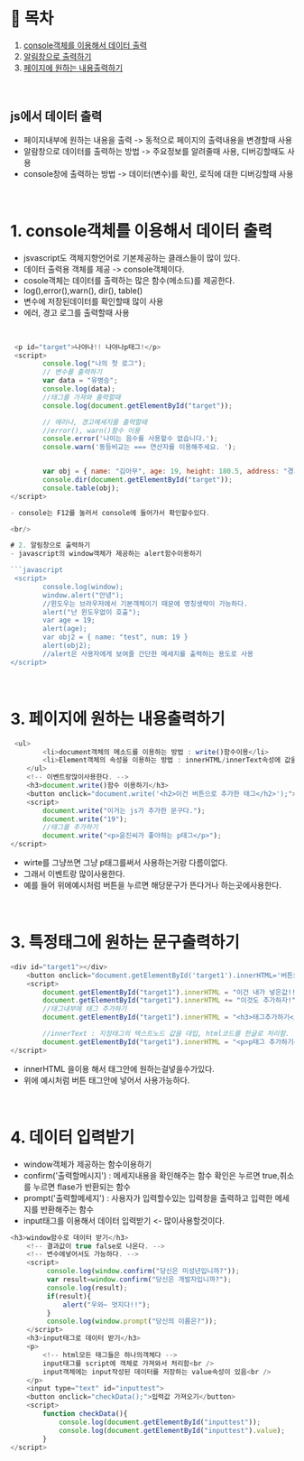 # 🔖 목차

1. [console객체를 이용해서 데이터 출력](#1-console객체를-이용해서-데이터-출력)<br/>
2. [알림창으로 출력하기](#2-알림창으로-출력하기)<br/>
3. [페이지에 원하는 내용출력하기](#3-페이지에-원하는-내용출력하기)<br/>


<br/>

## js에서 데이터 출력
- 페이지내부에 원하는 내용을 출력 -> 동적으로 페이지의 출력내용을 변경할때 사용
- 알람창으로 데이터를 출력하는 방법 -> 주요정보를 알려줄때 사용, 디버깅할때도 사용
- console창에 출력하는 방법 -> 데이터(변수)를 확인, 로직에 대한 디버깅할때 사용

<br/>

# 1. console객체를 이용해서 데이터 출력
- jsvascript도 객체지향언어로 기본제공하는 클래스들이 많이 있다.
- 데이터 출력용 객체를 제공 -> console객체이다.
- cosole객체는 데이터를 출력하는 많은 함수(메소드)를 제공한다.
- log(),error(),warn(), dir(), table()
- 변수에 저장된데이터를 확인할때 많이 사용
- 에러, 경고 로그를 출력할때 사용

<br/>

```javascript
 <p id="target">나야나!! 나야나p태그!</p>
 <script>
        console.log("나의 첫 로그");
        // 변수를 출력하기
        var data = "유병승";
        console.log(data);
        //태그를 가져와 출력할때
        console.log(document.getElementById("target"));

        // 에러나, 경고메세지를 출력할때 
        //error(), warn()함수 이용
        console.error('나이는 음수를 사용할수 없습니다.');
        console.warn('동등비교는 === 연산자를 이용해주세요. ');


        var obj = { name: "김아무", age: 19, height: 180.5, address: "경기도시흥시" }
        console.dir(document.getElementById("target"));
        console.table(obj);
</script>

- console는 F12를 눌러서 console에 들어가서 확인할수있다.

<br/>

# 2. 알림창으로 출력하기
- javascript의 window객체가 제공하는 alert함수이용하기

```javascript
 <script>
        console.log(window);
        window.alert("안녕");
        //윈도우는 브라우저에서 기본객체이기 때문에 명칭생략이 가능하다.
        alert("난 윈도우없이 호출");
        var age = 19;
        alert(age);
        var obj2 = { name: "test", num: 19 }
        alert(obj2);
        //alert은 사용자에게 보여줄 간단한 메세지를 출력하는 용도로 사용
</script>
```

<br/>

# 3. 페이지에 원하는 내용출력하기
```javascript
 <ul>
        <li>document객체의 메소드를 이용하는 방법 : write()함수이용</li>
        <li>Element객체의 속성을 이용하는 방법 : innerHTML/innerText속성에 값을 대입</li>
    </ul>
    <!-- 이벤트랑많이사용한다. -->
    <h3>document.write()함수 이용하기</h3>
    <button onclick="document.write('<h2>이건 버튼으로 추가한 태그</h2>');">태그추가하기</button>
    <script>
        document.write("이거는 js가 추가한 문구다.");
        document.write("19");
        //태그를 추가하기
        document.write("<p>윤진씨가 좋아하는 p태그</p>");
</script>
```
- wirte를 그냥쓰면 그냥 p태그를써서 사용하는거랑 다름이없다.
- 그래서 이벤트랑 많이사용한다.
- 예를 들어 위에예시처럼 버튼을 누르면 해당문구가 뜬다거나 하는곳에사용한다.

<br/>

# 3. 특정태그에 원하는 문구출력하기
```javascript
<div id="target1"></div>
    <button onclick="document.getElementById('target1').innerHTML='버튼으로 문구추가'">추가하기</button>
    <script>
        document.getElementById("target1").innerHTML = "이건 내가 넣은값!!";
        document.getElementById("target1").innerHTML += "이것도 추가하자!";
        //태그내부에 태그 추가하기
        document.getElementById("target1").innerHTML = "<h3>태그추가하기</h3>";

        //innerText : 지정태그의 텍스트노드 값을 대입, html코드를 한글로 처리함.
        document.getElementById("target1").innerHTML = "<p>p태그 추가하기</p>";
</script>
```
- innerHTML 을이용 해서 태그안에 원하는걸넣을수가있다.
- 위에 예시처럼 버튼 태그안에 넣어서 사용가능하다.

<br/>

# 4. 데이터 입력받기
- window객체가 제공하는 함수이용하기
- confirm('출력할메시지') : 메세지내용을 확인해주는 함수 확인은 누르면 true,취소를 누르면 flase가 반환되는 함수
- prompt('출력할메세지') : 사용자가 입력할수있는 입력창을 출력하고 입력한 메세지를 반환해주는 함수
- input태그를 이용해서 데이터 입력받기 <- 많이사용할것이다.

```javascript
<h3>window함수로 데이터 받기</h3>
    <!-- 결과값이 true false로 나온다. -->
    <!-- 변수에넣어서도 가능하다. -->
    <script>
         console.log(window.confirm("당신은 미성년입니까?"));
         var result=window.confirm("당신은 개발자입니까?");
         console.log(result);
         if(result){
             alert("우와~ 멋지다!!");
         }
         console.log(window.prompt("당신의 이름은?"));
    </script>
    <h3>input태그로 데이터 받기</h3>
    <p>
        <!-- html모든 태그들은 하나의객체다 -->
        input태그를 script에 객체로 가져와서 처리함<br />
        input객체에는 input작성된 데이터를 저장하는 value속성이 있음<br />
    </p>
    <input type="text" id="inputtest">
    <button onclick="checkData();">입력값 가져오기</button>
    <script>
        function checkData(){
            console.log(document.getElementById("inputtest"));
            console.log(document.getElementById("inputtest").value);
        }
</script>
```

<br/>










    
